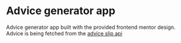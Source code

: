# Advice generator app

Advice generator app built with the provided frontend mentor design.
Advice is being fetched from the [advice slip api](https://api.adviceslip.com/)